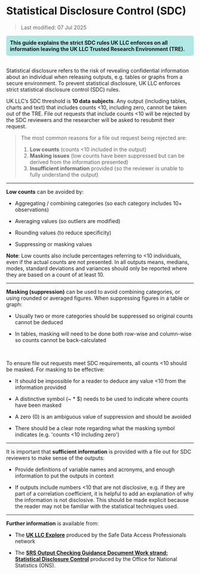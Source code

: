 # Statistical Disclosure Control (SDC)
>Last modified: 07 Jul 2025


<div style="background-color: rgba(0, 178, 169, 0.3); padding: 10px; border-radius: 5px;"><strong>This guide explains the strict SDC rules UK LLC enforces on all information leaving the UK LLC Trusted Research Environment (TRE).</strong></div style>
<br>

Statistical disclosure refers to the risk of revealing confidential information about an individual when releasing outputs, e.g. tables or graphs from a secure environment. To prevent statistical disclosure, UK LLC enforces strict statistical disclosure control (SDC) rules.

UK LLC’s SDC threshold is **10 data subjects**. Any output (including tables, charts and text) that includes counts <10, including zero, cannot be taken out of the TRE. File out requests that include counts <10 will be rejected by the SDC reviewers and the researcher will be asked to resubmit their request.


>The most common reasons for a file out request being rejected are:
>1. **Low counts** (counts <10 included in the output)
>2. **Masking issues** (low counts have been suppressed but can be derived from the information presented)
>3. **Insufficient information** provided (so the reviewer is unable to fully understand the output)


***
**Low counts** can be avoided by:

* Aggregating / combining categories (so each category includes 10+ observations)

* Averaging values (so outliers are modified)

* Rounding values (to reduce specificity)

* Suppressing or masking values

**Note**: Low counts also include percentages referring to <10 individuals, even if the actual counts are not presented. In all outputs means, medians, modes, standard deviations and variances should only be reported where they are based on a count of at least 10.

***

**Masking (suppression)** can be used to avoid combining categories, or using rounded or averaged figures.
When suppressing figures in a table or graph:

* Usually two or more categories should be suppressed so original counts cannot be deduced

* In tables, masking will need to be done both row-wise and column-wise so counts cannot be back-calculated
<br>

To ensure file out requests meet SDC requirements, all counts <10 should be masked. For masking to be effective:
* It should be impossible for a reader to deduce any value <10 from the information provided

* A distinctive symbol (~ * $) needs to be used to indicate where counts have been masked

* A zero (0) is an ambiguous value of suppression and should be avoided

* There should be a clear note regarding what the masking symbol indicates (e.g. 'counts <10 including zero')

***

It is important that **sufficient information** is provided with a file out for SDC reviewers to make sense of the outputs:

* Provide definitions of variable names and acronyms, and enough information to put the outputs in context

* If outputs include numbers <10 that are not disclosive, e.g. if they are part of a correlation coefficient, it is helpful to add an explanation of why the information is not disclosive. This should be made explicit because the reader may not be familiar with the statistical techniques used.

***

**Further information** is available from:
* The <strong><a href="https://securedatagroup.org/sdc-handbook/" target="_blank" rel="noopener noreferrer">UK LLC Explore</a></strong> produced by the Safe Data Access Professionals network

* The <strong><a href="https://www.ons.gov.uk/aboutus/whatwedo/statistics/requestingstatistics/secureresearchservice/gettingyourresearchoutputsapproved" target="_blank" rel="noopener noreferrer">SRS Output Checking Guidance Document Work strand: Statistical Disclosure Control</a></strong> produced by the Office for National Statistics (ONS).
